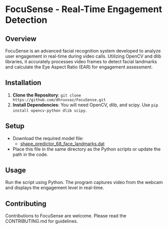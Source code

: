 # FocuSense - Real-Time Engagement Detection

## Overview
FocuSense is an advanced facial recognition system developed to analyze user engagement in real-time during video calls. Utilizing OpenCV and dlib libraries, it accurately processes video frames to detect facial landmarks and calculate the Eye Aspect Ratio (EAR) for engagement assessment.

## Installation
1. **Clone the Repository**: `git clone https://github.com/dhruvvaz/FocuSense.git`
2. **Install Dependencies**: You will need OpenCV, dlib, and scipy. Use `pip install opencv-python dlib scipy`.

## Setup
- Download the required model file:
  - [shape_predictor_68_face_landmarks.dat](https://github.com/italojs/facial-landmarks-recognition/blob/master/shape_predictor_68_face_landmarks.dat)
- Place this file in the same directory as the Python scripts or update the path in the code.

## Usage
Run the script using Python. The program captures video from the webcam and displays the engagement level in real-time.

## Contributing
Contributions to FocuSense are welcome. Please read the CONTRIBUTING.md for guidelines.
